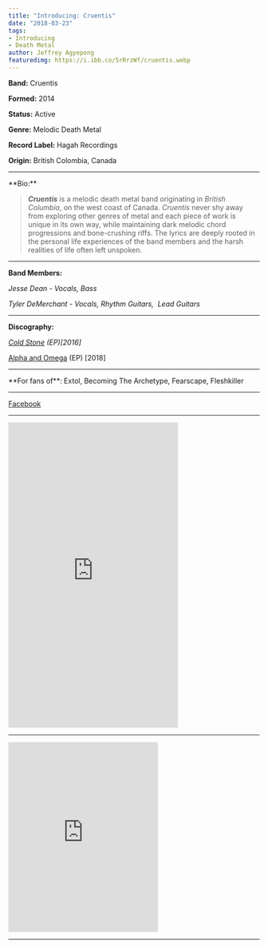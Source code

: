 ```yaml
---
title: "Introducing: Cruentis"
date: "2018-03-23"
tags:
- Introducing
- Death Metal
author: Jeffrey Agyepong
featuredimg: https://i.ibb.co/5rRrzWf/cruentis.webp
---
```


**Band:** Cruentis

**Formed:** 2014

**Status:** Active

**Genre:** Melodic Death Metal

**Record Label:** Hagah Recordings

**Origin:** British Colombia, Canada

<hr>
**Bio:**

> _**Cruentis**_ is a melodic death metal band originating in _British Columbia_, on the west coast of Canada. *Cruentis* never shy away from exploring other genres of metal and each piece of work is unique in its own way, while maintaining dark melodic chord progressions and bone-crushing riffs. The lyrics are deeply rooted in the personal life experiences of the band members and the harsh realities of life often left unspoken.

<hr>

**Band Members:**


_Jesse Dean - Vocals, Bass_ 

_Tyler DeMerchant - Vocals, Rhythm Guitars,  Lead Guitars_

<hr>

**Discography:**


_[Cold Stone](https://cruentis.bandcamp.com/album/cold-stone) (EP)\[2016\]_

[Alpha and Omega](https://cruentis.bandcamp.com/album/alpha-and-omega) (EP) \[2018\]

<hr>
**For fans of**: Extol, Becoming The Archetype, Fearscape, Fleshkiller



<hr>

[Facebook](https://www.facebook.com/CruentisBand/)


<hr>

<iframe style="border: 0; width: 340px; height: 611px;" src="https://bandcamp.com/EmbeddedPlayer/album=2645658927/size=large/bgcol=ffffff/linkcol=0687f5/transparent=true/" seamless><a href="https://cruentis.bandcamp.com/album/alpha-and-omega">Alpha and Omega by Cruentis</a></iframe>

<hr>

<iframe src="https://open.spotify.com/embed/album/0AmesfMHRvnXCecHqG8sIm" width="300" height="380" frameborder="0" allowtransparency="true" allow="encrypted-media"></iframe>

<hr>




